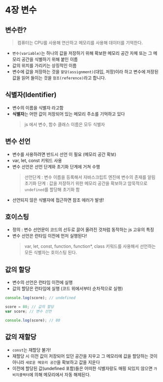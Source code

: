 ﻿# 4장 변수

## 변수란? 

> 컴퓨터는 CPU를 사용해 연산하고 메모리를 사용해 데이터를 기억한다.

- `변수(variable)`는 하나의 값을 저장하기 위해 확보한 메모리 공간 자체 또는 그 메모리 공간을 식별하기 위해 붙인 이름
- 값의 위치를 가리키는 상징적인 이름
- 변수에 값을 저장하는 것을 `할당(assignment)`(대입, 저장)이라 하고 변수에 저장된 값을 읽어 들이는 것을 `참조(reference)`라고 합니다.

## 식별자(Identifier)

- 변수의 이름을 식별자 라고함
- **식별자**는 어떤 값이 저장되어 있는 메모리 주소를 기억하고 있다
  > js 에서 변수, 함수 클래스 이름은 모두 식별자

## 변수 선언

- 변수를 사용하려면 반드시 선언 이 필요 (메모리 공간 확보)
- var, let, const 키워드 사용
- 변수 선언은 선언 단계와 초기화 단계에 거쳐 수행
  > 선언단계 : 변수 이름을 등록해서 자바스크립트 엔진에 변수의 존재를 알림  
  > 초기화 단계 : 값을 저장하기 위한 메모리 공간을 확보하고 암묵적으로 `undefined`를 할당해 초기화 함
- 선언되지 않은 식별자에 접근하면 참조 에러가 발생!

## 호이스팅

- 정의 : 변수 선언문이 코드의 선두로 끌어 올려진 것처럼 동작하는 js 고유의 특징
- 변수 선언은 런타임 이전에 먼저 실행된다!
  > var, let, const, function, function\*, class 키워드를 사용해서 선언하는 모든 식별자는 호이스팅 된다.

## 값의 할당

- 변수의 선언은 런타임 이전에 실행
- 값의 할당은 런타임에 실행 (코드 위에서부터 순차적으로 실행)

```js
console.log(score); // undefined

score = 80; // 값의 할당
var score; // 변수 선언

console.log(score); // 80
```

## 값의 재할당

- `const`는 재할당 불가!
- 재할당 시 이전 값이 저장되어 있던 공간을 지우고 그 메모리에 값을 할당하는 것이 아니라 `새로운 메모리 공간`을 확보하고 값을 지운다
- 이전에 할당된 값(undefined 포함)들은 어떠한 식별자랑도 매핑 되있지 않으면 `가비지콜렉터`에 의해 메모리에서 자동 해제된다.
